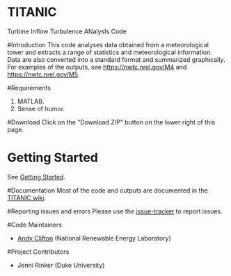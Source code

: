 # TITANIC
Turbine Inflow Turbulence ANalysIs Code

#Introduction
This code analyses data obtained from a meteorological tower and extracts a range of statistics and meteorological information. Data are also converted into a standard format and summarized graphically. For examples of the outputs, see https://nwtc.nrel.gov/M4 and https://nwtc.nrel.gov/M5.

#Requirements
1. MATLAB.
2. Sense of humor.

#Download
Click on the "Download ZIP" button on the lower right of this page. 

# Getting Started
See [Getting Started](TITANIC/wiki/FAQ:-Getting-Started). 

#Documentation
Most of the code and outputs are documented in the [TITANIC wiki](TITANIC/wiki).

#Reporting issues and errors
Please use the [issue-tracker](TITANIC/issues) to report issues.

#Code Maintainers
* [Andy Clifton](mailto:andrew.clifton@nrel.gov) (National Renewable Energy Laboratory)

#Project Contributors
* Jenni Rinker (Duke University)
